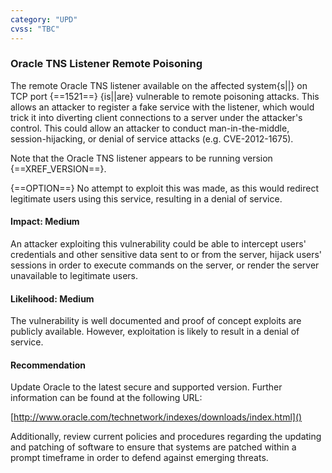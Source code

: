```yaml
---
category: "UPD"
cvss: "TBC"
---
```

### Oracle TNS Listener Remote Poisoning
The remote Oracle TNS listener available on the affected system{s||} on TCP port {==1521==} {is||are} vulnerable to remote poisoning attacks. This allows an attacker to register a fake service with the listener, which would trick it into diverting client connections to a server under the attacker's control. This could allow an attacker to conduct man-in-the-middle, session-hijacking, or denial of service attacks (e.g. CVE-2012-1675).

Note that the Oracle TNS listener appears to be running version {==XREF_VERSION==}.

{==OPTION==} No attempt to exploit this was made, as this would redirect legitimate users using this service, resulting in a denial of service.
#### Impact: Medium
An attacker exploiting this vulnerability could be able to intercept users' credentials and other sensitive data sent to or from the server, hijack users' sessions in order to execute commands on the server, or render the server unavailable to legitimate users.
#### Likelihood: Medium
The vulnerability is well documented and proof of concept exploits are publicly available. However, exploitation is likely to result in a denial of service.
#### Recommendation
Update Oracle to the latest secure and supported version. Further information can be found at the following URL:

[http://www.oracle.com/technetwork/indexes/downloads/index.html]()

Additionally, review current policies and procedures regarding the updating and patching of software to ensure that systems are patched within a prompt timeframe in order to defend against emerging threats.